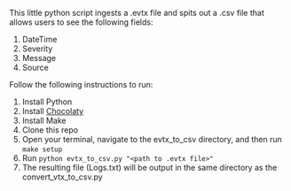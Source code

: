This little python script ingests a .evtx file and spits out a .csv file that allows users to see the following fields:
1. DateTime
2. Severity
3. Message
4. Source

Follow the following instructions to run:
1. Install Python
2. Install [Chocolaty](https://chocolatey.org/install)
3. Install Make[](https://gnuwin32.sourceforge.net/packages/make.htm)
4. Clone this repo
5. Open your terminal, navigate to the evtx_to_csv directory, and then run `make setup`
6. Run `python evtx_to_csv.py "<path to .evtx file>"`
5. The resulting file (Logs.txt) will be output in the same directory as the convert_vtx_to_csv.py
